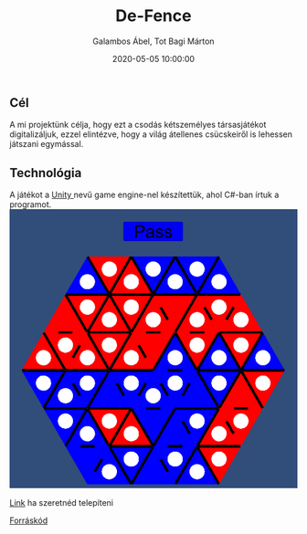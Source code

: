 ﻿---
layout:     post
title:      "De-Fence"
subtitle:   ""
date:       2020-05-05 10:00:00
author:     "Galambos Ábel, Tot Bagi Márton"
header-img: "img/projektek/daruszurke/df_header.png"
categories: projektek
---

<h2>Cél</h2>
A mi projektünk célja, hogy ezt a csodás kétszemélyes társasjátékot digitalizáljuk, ezzel elintézve, hogy a világ átellenes csücskeiről is lehessen játszani egymással.

<h2>Technológia</h2>
A játékot a <a href="https://unity.com">Unity </a> nevű game engine-nel készítettük, ahol C#-ban írtuk a programot.

<img src="/img/projektek/daruszurke/df_pic.png" class="img-responsive" alt="jatek_menet">

<a href="https://drive.google.com/drive/folders/1JLjgQg3Cy_7ZXGfryfjmYjuZICiZZLXh?usp=sharing">Link</a> ha szeretnéd telepíteni

<a href="https://github.com/GalambosAbel/De-Fence">Forráskód</a>
